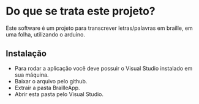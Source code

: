 # Do que se trata este projeto?
Este software é um projeto para transcrever letras/palavras em braille, em uma folha, utilizando o arduino.

## Instalação
- Para rodar a aplicação você deve possuir o Visual Studio instalado em sua máquina.
- Baixar o arquivo pelo github.
- Extrair a pasta BrailleApp.
- Abrir esta pasta pelo Visual Studio.
